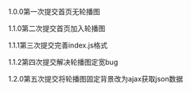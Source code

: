 1.0.0第一次提交首页无轮播图

1.1.0第二次提交首页加入轮播图

1.1.1第三次提交完善index.js格式

1.1.2第四次提交解决轮播图定宽bug

1.2.0第五次提交将轮播图固定背景改为ajax获取json数据
